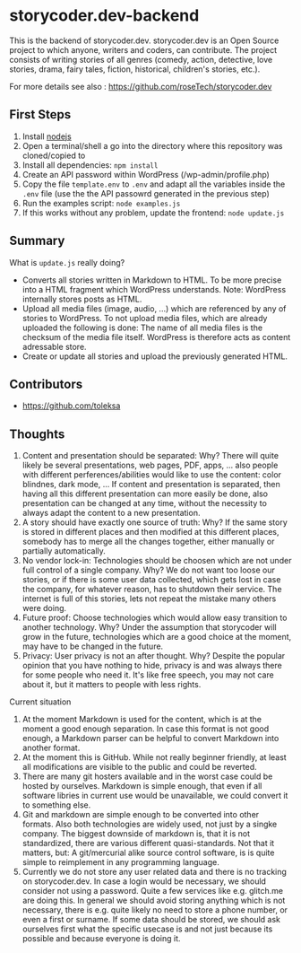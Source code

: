 
# storycoder.dev-backend

This is the backend of storycoder.dev. storycoder.dev is an Open Source project to which anyone, writers and coders, can contribute. The project consists of writing stories of all genres (comedy, action, detective, love stories, drama, fairy tales, fiction, historical, children's stories, etc.). 

For more details see also : https://github.com/roseTech/storycoder.dev

## First Steps

1. Install [nodejs](https://nodejs.org)
2. Open a terminal/shell a go into the directory where this repository was cloned/copied to
3. Install all dependencies: `npm install`
4. Create an API password within WordPress (/wp-admin/profile.php)
5. Copy the file `template.env` to `.env` and adapt all the variables inside the `.env` file (use the the API passowrd generated in the previous step)
6. Run the examples script: `node examples.js`
7. If this works without any problem, update the frontend: `node update.js`

## Summary

What is `update.js` really doing?

- Converts all stories written in Markdown to HTML. To be more precise into a HTML fragment which WordPress understands. Note: WordPress internally stores posts as HTML.
- Upload all media files (image, audio, ...) which are referenced by any of stories to WordPress. To not upload media files, which are already uploaded the following is done: The name of all media files is the checksum of the media file itself. WordPress is therefore acts as content adressable store.
- Create or update all stories and upload the previously generated HTML.

## Contributors

- https://github.com/toleksa

## Thoughts

1. Content and presentation should be separated: Why? There will quite likely be several presentations, web pages, PDF, apps, ... also people with different perferences/abilities would like to use the content: color blindnes, dark mode, ... If content and presentation is separated, then having all this different presentation can more easily be done, also presentation can be changed at any time, without the necessity to always adapt the content to a new presentation.
2. A story should have exactly one source of truth: Why? If the same story is stored in different places and then modified at this different places, somebody has to merge all the changes together, either manually or partially automatically.
3. No vendor lock-in: Technologies should be choosen which are not under full control of a single company. Why? We do not want too loose our stories, or if there is some user data collected, which gets lost in case the company, for whatever reason, has to shutdown their service. The internet is full of this stories, lets not repeat the mistake many others were doing.
4. Future proof: Choose technologies which would allow easy transition to another technology. Why? Under the assumption that storycoder will grow in the future, technologies which are a good choice at the moment, may have to be changed in the future.
5. Privacy: User privacy is not an after thought. Why? Despite the popular opinion that you have nothing to hide, privacy is and was always there for some people who need it. It's like free speech, you may not care about it, but it matters to people with less rights.

Current situation

1. At the moment Markdown is used for the content, which is at the moment a good enough separation. In case this format is not good enough, a Markdown parser can be helpful to convert Markdown into another format.
2. At the moment this is GitHub. While not really beginner friendly, at least all modifications are visible to the public and could be reverted.
3. There are many git hosters available and in the worst case could be hosted by ourselves. Markdown is simple enough, that even if all software libries in current use would be unavailable, we could convert it to something else.
4. Git and markdown are simple enough to be converted into other formats. Also both technologies are widely used, not just by a singke company. The biggest downside of markdown is, that it is not standardized, there are various different quasi-standards. Not that it matters, but: A git/mercurial alike source control software, is is quite simple to reimplement in any programming language.
5. Currently we do not store any user related data and there is no tracking on storycoder.dev. In case a login would be necessary, we should consider not using a password. Quite a few services like e.g. glitch.me are doing this. In general we should avoid storing anything which is not necessary, there is e.g. quite likely no need to store a phone number, or even a first or surname. If some data should be stored, we should ask ourselves first what the specific usecase is and not just because its possible and because everyone is doing it.
